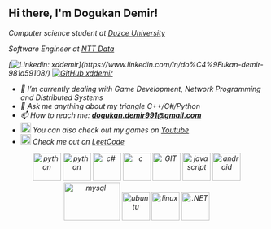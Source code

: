 <h2> Hi there, I'm Dogukan Demir! </h2>
<p><em> Computer science student at <a href="https://duzce.edu.tr/">Duzce University</a></p>
 <p><em> Software Engineer at <a href="https://www.nttdata.com/global/en/">NTT Data</a></p>

[![Linkedin: xddemir](https://img.shields.io/badge/-dogukandemir-blue?style=flat-square&logo=Linkedin&logoColor=white&link=[https://www.linkedin.com/in/do%C4%9Fukan-demir-981a59108/](https://www.linkedin.com/in/do%C4%9Fukan-demir-981a59108/))](https://www.linkedin.com/in/do%C4%9Fukan-demir-981a59108/)
[![GitHub xddemir](https://img.shields.io/github/followers/xddemir?label=follow&style=social)](https://github.com/xddemir)

- 🌱 I’m currently dealing with Game Development, Network Programming and Distributed Systems
- 💬 Ask me anything about my triangle C++/C#/Python
- 📫 How to reach me: **dogukan.demir991@gmail.com**
- <img src="https://www.vectorlogo.zone/logos/youtube/youtube-tile.svg" alt="python" width="20" height="20"/> You can also check out my games on <a href="https://www.youtube.com/channel/UCjM3_8tkPrn1l9mVTaiw8_Q">Youtube</a>
- <img src="https://upload.wikimedia.org/wikipedia/commons/a/ab/LeetCode_logo_white_no_text.svg"  width="20" height="20"> Check me out on <a href="https://leetcode.com/demirdogukan/">LeetCode</a>

<p align="center">
      <img src="https://www.vectorlogo.zone/logos/unity3d/unity3d-icon.svg" alt="python" width="55" height="55"/>
      <img src="https://www.vectorlogo.zone/logos/python/python-icon.svg" alt="python" width="55" height="55"/>
      <img src="https://user-images.githubusercontent.com/52351749/127752109-ffe5c01c-d84c-4bf8-8a2d-0ab6776862a0.png" alt="c#" width="55" height="55"/>
      <img src="https://user-images.githubusercontent.com/52351749/127752433-8c8cc395-62d0-4713-b1ee-7c6c622ab95b.png" alt="c" width="55" height="55"/> 
      <img src="https://www.vectorlogo.zone/logos/git-scm/git-scm-icon.svg" alt="GIT" width="55" height="55"/> 
      <img src="https://user-images.githubusercontent.com/52351749/127752469-1265145c-d445-41de-b1ca-25114ebd9df6.png" alt="javascript" width="55" height="55"/>
      <img src="https://www.vectorlogo.zone/logos/android/android-icon.svg" alt="android" width="55" height="55"/>
      <img src="https://www.vectorlogo.zone/logos/mysql/mysql-ar21.svg" alt="mysql" width="110" height="75"/> 
      <img src="https://www.vectorlogo.zone/logos/ubuntu/ubuntu-icon.svg" alt="ubuntu" width="55" height="55"/>
      <img src="https://www.vectorlogo.zone/logos/linux/linux-icon.svg" alt="linux" width="55" height="55"/> 
      <img src="https://www.vectorlogo.zone/logos/dotnet/dotnet-icon.svg" alt=".NET" width="55" height="55"/> 
</p>
